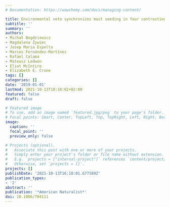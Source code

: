 ```yaml
---
# Documentation: https://wowchemy.com/docs/managing-content/

title: Environmental veto synchronizes mast seeding in four contrasting tree species
subtitle: ''
summary: ''
authors:
- Michał Bogdziewicz
- Magdalena Żywiec
- Josep Maria Espelta
- Marcos Fernández-Martínez
- Rafael Calama
- Mateusz Ledwon
- Eliot McIntire
- Elizabeth E. Crone
tags: []
categories: []
date: '2019-01-01'
lastmod: 2021-10-13T18:18:02+02:00
featured: false
draft: false

# Featured image
# To use, add an image named `featured.jpg/png` to your page's folder.
# Focal points: Smart, Center, TopLeft, Top, TopRight, Left, Right, BottomLeft, Bottom, BottomRight.
image:
  caption: ''
  focal_point: ''
  preview_only: false

# Projects (optional).
#   Associate this post with one or more of your projects.
#   Simply enter your project's folder or file name without extension.
#   E.g. `projects = ["internal-project"]` references `content/project/deep-learning/index.md`.
#   Otherwise, set `projects = []`.
projects: []
publishDate: '2021-10-13T16:18:01.677589Z'
publication_types:
- '2'
abstract: ''
publication: '*American Naturalist*'
doi: 10.1086/704111
---
```

